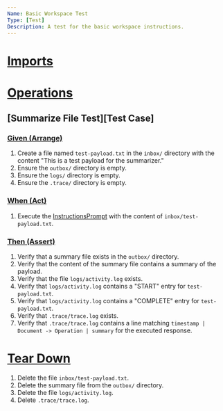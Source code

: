 ```yaml
---
Name: Basic Workspace Test
Type: [Test]
Description: A test for the basic workspace instructions.
---
```


# [Imports](/.busy/core/document.md#imports-section)
[Test]:/.busy/core/test.md
[InstructionsPrompt]:./instructions.md

# [Operations](/.busy/core/document.md#operations-section)

## [Summarize File Test][Test Case]
### [Given (Arrange)](/.busy/core/test.md#given-arrange)
1. Create a file named `test-payload.txt` in the `inbox/` directory with the content "This is a test payload for the summarizer."
2. Ensure the `outbox/` directory is empty.
3. Ensure the `logs/` directory is empty.
4. Ensure the `.trace/` directory is empty.

### [When (Act)](/.busy/core/test.md#when-act)
1. Execute the [InstructionsPrompt] with the content of `inbox/test-payload.txt`.

### [Then (Assert)](/.busy/core/test.md#then-assert)
1. Verify that a summary file exists in the `outbox/` directory.
2. Verify that the content of the summary file contains a summary of the payload.
3. Verify that the file `logs/activity.log` exists.
4. Verify that `logs/activity.log` contains a "START" entry for `test-payload.txt`.
5. Verify that `logs/activity.log` contains a "COMPLETE" entry for `test-payload.txt`.
6. Verify that `.trace/trace.log` exists.
7. Verify that `.trace/trace.log` contains a line matching `timestamp | Document -> Operation | summary` for the executed response.

# [Tear Down](/.busy/core/test.md#tear-down)
1. Delete the file `inbox/test-payload.txt`.
2. Delete the summary file from the `outbox/` directory.
3. Delete the file `logs/activity.log`.
4. Delete `.trace/trace.log`.
